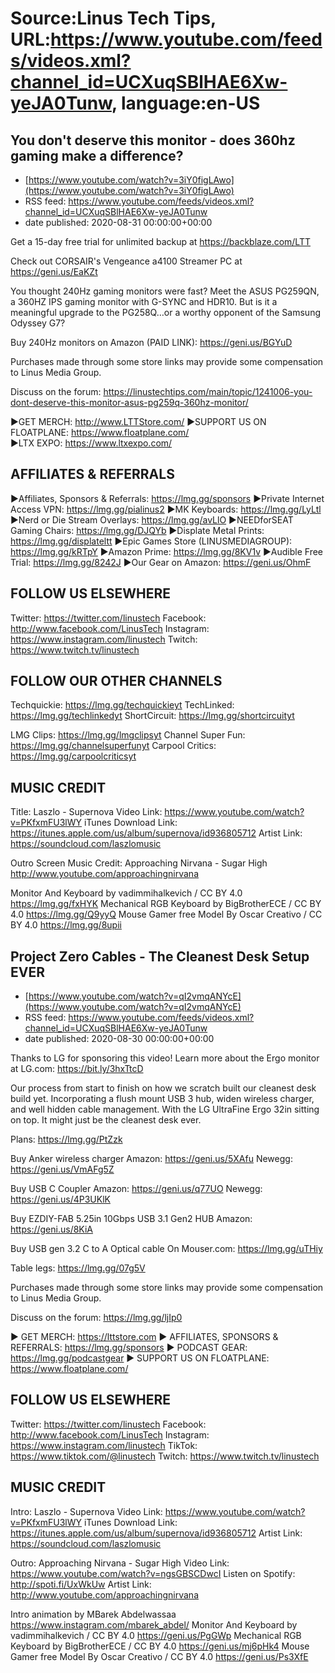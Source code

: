 # Source:Linus Tech Tips, URL:https://www.youtube.com/feeds/videos.xml?channel_id=UCXuqSBlHAE6Xw-yeJA0Tunw, language:en-US

## You don't deserve this monitor - does 360hz gaming make a difference?
 - [https://www.youtube.com/watch?v=3iY0figLAwo](https://www.youtube.com/watch?v=3iY0figLAwo)
 - RSS feed: https://www.youtube.com/feeds/videos.xml?channel_id=UCXuqSBlHAE6Xw-yeJA0Tunw
 - date published: 2020-08-31 00:00:00+00:00

Get a 15-day free trial for unlimited backup at https://backblaze.com/LTT

Check out CORSAIR's Vengeance a4100 Streamer PC at https://geni.us/EaKZt

You thought 240Hz gaming monitors were fast? Meet the ASUS PG259QN, a 360HZ IPS gaming monitor with G-SYNC and HDR10. But is it a meaningful upgrade to the PG258Q…or a worthy opponent of the Samsung Odyssey G7?

Buy 240Hz monitors on Amazon (PAID LINK): https://geni.us/BGYuD

Purchases made through some store links may provide some compensation to Linus Media Group.

Discuss on the forum: https://linustechtips.com/main/topic/1241006-you-dont-deserve-this-monitor-asus-pg259q-360hz-monitor/

►GET MERCH: http://www.LTTStore.com/
►SUPPORT US ON FLOATPLANE: https://www.floatplane.com/  
►LTX EXPO: https://www.ltxexpo.com/   

AFFILIATES & REFERRALS
---------------------------------------------------
►Affiliates, Sponsors & Referrals: https://lmg.gg/sponsors
►Private Internet Access VPN: https://lmg.gg/pialinus2
►MK Keyboards: https://lmg.gg/LyLtl
►Nerd or Die Stream Overlays: https://lmg.gg/avLlO
►NEEDforSEAT Gaming Chairs: https://lmg.gg/DJQYb
►Displate Metal Prints: https://lmg.gg/displateltt
►Epic Games Store (LINUSMEDIAGROUP): https://lmg.gg/kRTpY
►Amazon Prime: https://lmg.gg/8KV1v
►Audible Free Trial: https://lmg.gg/8242J
►Our Gear on Amazon: https://geni.us/OhmF
 
FOLLOW US ELSEWHERE
---------------------------------------------------  
Twitter: https://twitter.com/linustech
Facebook: http://www.facebook.com/LinusTech
Instagram: https://www.instagram.com/linustech
Twitch: https://www.twitch.tv/linustech

FOLLOW OUR OTHER CHANNELS
---------------------------------------------------  
Techquickie: https://lmg.gg/techquickieyt
TechLinked: https://lmg.gg/techlinkedyt
ShortCircuit: https://lmg.gg/shortcircuityt

LMG Clips: https://lmg.gg/lmgclipsyt
Channel Super Fun: https://lmg.gg/channelsuperfunyt
Carpool Critics: https://lmg.gg/carpoolcriticsyt

MUSIC CREDIT
---------------------------------------------------  
Title: Laszlo - Supernova
Video Link: https://www.youtube.com/watch?v=PKfxmFU3lWY
iTunes Download Link: https://itunes.apple.com/us/album/supernova/id936805712
Artist Link: https://soundcloud.com/laszlomusic

Outro Screen Music Credit: Approaching Nirvana - Sugar High http://www.youtube.com/approachingnirvana

Monitor And Keyboard by vadimmihalkevich / CC BY 4.0 https://lmg.gg/fxHYK 
Mechanical RGB Keyboard by BigBrotherECE / CC BY 4.0 https://lmg.gg/Q9yyQ 
Mouse Gamer free Model By Oscar Creativo / CC BY 4.0 https://lmg.gg/8upii

## Project Zero Cables - The Cleanest Desk Setup EVER
 - [https://www.youtube.com/watch?v=qI2vmqANYcE](https://www.youtube.com/watch?v=qI2vmqANYcE)
 - RSS feed: https://www.youtube.com/feeds/videos.xml?channel_id=UCXuqSBlHAE6Xw-yeJA0Tunw
 - date published: 2020-08-30 00:00:00+00:00

Thanks to LG for sponsoring this video! Learn more about the Ergo monitor at LG.com: https://bit.ly/3hxTtcD

Our process from start to finish on how we scratch built our cleanest desk build yet. Incorporating a flush mount USB 3 hub, widen wireless charger, and well hidden cable management. With the LG UltraFine Ergo 32in sitting on top. It might just be the cleanest desk ever.

Plans: https://lmg.gg/PtZzk

Buy Anker wireless charger
  Amazon: https://geni.us/5XAfu
  Newegg: https://geni.us/VmAFg5Z
 
Buy USB C Coupler
  Amazon: https://geni.us/q77UO
  Newegg: https://geni.us/4P3UKlK
 
Buy EZDIY-FAB 5.25in 10Gbps USB 3.1 Gen2 HUB
  Amazon: https://geni.us/8KiA
 
Buy USB gen 3.2 C to A Optical cable
On Mouser.com: https://lmg.gg/uTHiy

Table legs: https://lmg.gg/07g5V

Purchases made through some store links may provide some compensation to Linus Media Group.

Discuss on the forum: https://lmg.gg/ljIp0

► GET MERCH: https://lttstore.com
► AFFILIATES, SPONSORS & REFERRALS: https://lmg.gg/sponsors
► PODCAST GEAR: https://lmg.gg/podcastgear
► SUPPORT US ON FLOATPLANE: https://www.floatplane.com/

FOLLOW US ELSEWHERE
---------------------------------------------------  
Twitter: https://twitter.com/linustech
Facebook: http://www.facebook.com/LinusTech
Instagram: https://www.instagram.com/linustech
TikTok: https://www.tiktok.com/@linustech
Twitch: https://www.twitch.tv/linustech

MUSIC CREDIT
---------------------------------------------------
Intro: Laszlo - Supernova
Video Link: https://www.youtube.com/watch?v=PKfxmFU3lWY
iTunes Download Link: https://itunes.apple.com/us/album/supernova/id936805712
Artist Link: https://soundcloud.com/laszlomusic

Outro: Approaching Nirvana - Sugar High
Video Link: https://www.youtube.com/watch?v=ngsGBSCDwcI
Listen on Spotify: http://spoti.fi/UxWkUw
Artist Link: http://www.youtube.com/approachingnirvana

Intro animation by MBarek Abdelwassaa https://www.instagram.com/mbarek_abdel/
Monitor And Keyboard by vadimmihalkevich / CC BY 4.0  https://geni.us/PgGWp
Mechanical RGB Keyboard by BigBrotherECE / CC BY 4.0 https://geni.us/mj6pHk4
Mouse Gamer free Model By Oscar Creativo / CC BY 4.0 https://geni.us/Ps3XfE

